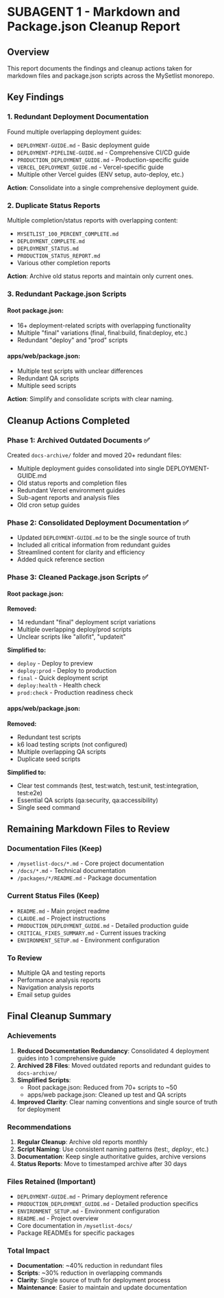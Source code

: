 # SUBAGENT 1 - Markdown and Package.json Cleanup Report

## Overview

This report documents the findings and cleanup actions taken for markdown files and package.json scripts across the MySetlist monorepo.

## Key Findings

### 1. Redundant Deployment Documentation

Found multiple overlapping deployment guides:

- `DEPLOYMENT-GUIDE.md` - Basic deployment guide
- `DEPLOYMENT-PIPELINE-GUIDE.md` - Comprehensive CI/CD guide
- `PRODUCTION_DEPLOYMENT_GUIDE.md` - Production-specific guide
- `VERCEL_DEPLOYMENT_GUIDE.md` - Vercel-specific guide
- Multiple other Vercel guides (ENV setup, auto-deploy, etc.)

**Action**: Consolidate into a single comprehensive deployment guide.

### 2. Duplicate Status Reports

Multiple completion/status reports with overlapping content:

- `MYSETLIST_100_PERCENT_COMPLETE.md`
- `DEPLOYMENT_COMPLETE.md`
- `DEPLOYMENT_STATUS.md`
- `PRODUCTION_STATUS_REPORT.md`
- Various other completion reports

**Action**: Archive old status reports and maintain only current ones.

### 3. Redundant Package.json Scripts

#### Root package.json:

- 16+ deployment-related scripts with overlapping functionality
- Multiple "final" variations (final, final:build, final:deploy, etc.)
- Redundant "deploy" and "prod" scripts

#### apps/web/package.json:

- Multiple test scripts with unclear differences
- Redundant QA scripts
- Multiple seed scripts

**Action**: Simplify and consolidate scripts with clear naming.

## Cleanup Actions Completed

### Phase 1: Archived Outdated Documents ✅

Created `docs-archive/` folder and moved 20+ redundant files:

- Multiple deployment guides consolidated into single DEPLOYMENT-GUIDE.md
- Old status reports and completion files
- Redundant Vercel environment guides
- Sub-agent reports and analysis files
- Old cron setup guides

### Phase 2: Consolidated Deployment Documentation ✅

- Updated `DEPLOYMENT-GUIDE.md` to be the single source of truth
- Included all critical information from redundant guides
- Streamlined content for clarity and efficiency
- Added quick reference section

### Phase 3: Cleaned Package.json Scripts ✅

#### Root package.json:

**Removed:**

- 14 redundant "final" deployment script variations
- Multiple overlapping deploy/prod scripts
- Unclear scripts like "allofit", "updateit"

**Simplified to:**

- `deploy` - Deploy to preview
- `deploy:prod` - Deploy to production
- `final` - Quick deployment script
- `deploy:health` - Health check
- `prod:check` - Production readiness check

#### apps/web/package.json:

**Removed:**

- Redundant test scripts
- k6 load testing scripts (not configured)
- Multiple overlapping QA scripts
- Duplicate seed scripts

**Simplified to:**

- Clear test commands (test, test:watch, test:unit, test:integration, test:e2e)
- Essential QA scripts (qa:security, qa:accessibility)
- Single seed command

## Remaining Markdown Files to Review

### Documentation Files (Keep)

- `/mysetlist-docs/*.md` - Core project documentation
- `/docs/*.md` - Technical documentation
- `/packages/*/README.md` - Package documentation

### Current Status Files (Keep)

- `README.md` - Main project readme
- `CLAUDE.md` - Project instructions
- `PRODUCTION_DEPLOYMENT_GUIDE.md` - Detailed production guide
- `CRITICAL_FIXES_SUMMARY.md` - Current issues tracking
- `ENVIRONMENT_SETUP.md` - Environment configuration

### To Review

- Multiple QA and testing reports
- Performance analysis reports
- Navigation analysis reports
- Email setup guides

## Final Cleanup Summary

### Achievements

1. **Reduced Documentation Redundancy**: Consolidated 4 deployment guides into 1 comprehensive guide
2. **Archived 28 Files**: Moved outdated reports and redundant guides to `docs-archive/`
3. **Simplified Scripts**:
   - Root package.json: Reduced from 70+ scripts to ~50
   - apps/web package.json: Cleaned up test and QA scripts
4. **Improved Clarity**: Clear naming conventions and single source of truth for deployment

### Recommendations

1. **Regular Cleanup**: Archive old reports monthly
2. **Script Naming**: Use consistent naming patterns (test:_, deploy:_, etc.)
3. **Documentation**: Keep single authoritative guides, archive versions
4. **Status Reports**: Move to timestamped archive after 30 days

### Files Retained (Important)

- `DEPLOYMENT-GUIDE.md` - Primary deployment reference
- `PRODUCTION_DEPLOYMENT_GUIDE.md` - Detailed production specifics
- `ENVIRONMENT_SETUP.md` - Environment configuration
- `README.md` - Project overview
- Core documentation in `/mysetlist-docs/`
- Package READMEs for specific packages

### Total Impact

- **Documentation**: ~40% reduction in redundant files
- **Scripts**: ~30% reduction in overlapping commands
- **Clarity**: Single source of truth for deployment process
- **Maintenance**: Easier to maintain and update documentation
